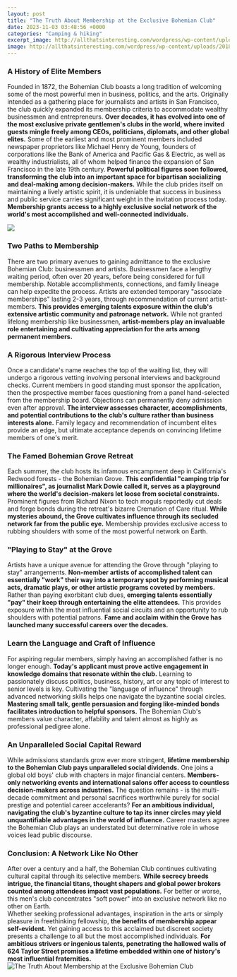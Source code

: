 ```yaml
---
layout: post
title: "The Truth About Membership at the Exclusive Bohemian Club"
date: 2023-11-03 03:48:56 +0000
categories: "Camping & hiking"
excerpt_image: http://allthatsinteresting.com/wordpress/wp-content/uploads/2018/05/bohemian-grove-hut.jpg
image: http://allthatsinteresting.com/wordpress/wp-content/uploads/2018/05/bohemian-grove-hut.jpg
---
```


### A History of Elite Members
Founded in 1872, the Bohemian Club boasts a long tradition of welcoming some of the most powerful men in business, politics, and the arts. Originally intended as a gathering place for journalists and artists in San Francisco, the club quickly expanded its membership criteria to accommodate wealthy businessmen and entrepreneurs. **Over decades, it has evolved into one of the most exclusive private gentlemen's clubs in the world, where invited guests mingle freely among CEOs, politicians, diplomats, and other global elites.**
Some of the earliest and most prominent members included newspaper proprietors like Michael Henry de Young, founders of corporations like the Bank of America and Pacific Gas & Electric, as well as wealthy industrialists, all of whom helped finance the expansion of San Francisco in the late 19th century. **Powerful political figures soon followed, transforming the club into an important space for bipartisan socializing and deal-making among decision-makers.** 
While the club prides itself on maintaining a lively artistic spirit, it is undeniable that success in business and public service carries significant weight in the invitation process today. **Membership grants access to a highly exclusive social network of the world's most accomplished and well-connected individuals.**

![](https://cdn.britannica.com/79/199879-050-3913C04E/Members-Ronald-Reagan-California-Vice-Bohemian-Club-1967.jpg)
### Two Paths to Membership
There are two primary avenues to gaining admittance to the exclusive Bohemian Club: businessmen and artists. Businessmen face a lengthy waiting period, often over 20 years, before being considered for full membership. Notable accomplishments, connections, and family lineage can help expedite the process. 
Artists are extended temporary "associate memberships" lasting 2-3 years, through recommendation of current artist-members. **This provides emerging talents exposure within the club's extensive artistic community and patronage network.** While not granted lifelong membership like businessmen, **artist-members play an invaluable role entertaining and cultivating appreciation for the arts among permanent members.**
### A Rigorous Interview Process  
Once a candidate's name reaches the top of the waiting list, they will undergo a rigorous vetting involving personal interviews and background checks. Current members in good standing must sponsor the application, then the prospective member faces questioning from a panel hand-selected from the membership board. 
Objections can permanently deny admission even after approval. **The interview assesses character, accomplishments, and potential contributions to the club's culture rather than business interests alone.** Family legacy and recommendation of incumbent elites provide an edge, but ultimate acceptance depends on convincing lifetime members of one's merit.
### The Famed Bohemian Grove Retreat
Each summer, the club hosts its infamous encampment deep in California's Redwood forests - the Bohemian Grove. **This confidential "camping trip for millionaires", as journalist Mark Dowie called it, serves as a playground where the world's decision-makers let loose from societal constraints.** 
Prominent figures from Richard Nixon to tech moguls reportedly cut deals and forge bonds during the retreat's bizarre Cremation of Care ritual. **While mysteries abound, the Grove cultivates influence through its secluded network far from the public eye.** Membership provides exclusive access to rubbing shoulders with some of the most powerful network on Earth.
### "Playing to Stay" at the Grove  
Artists have a unique avenue for attending the Grove through "playing to stay" arrangements. **Non-member artists of accomplished talent can essentially "work" their way into a temporary spot by performing musical acts, dramatic plays, or other artistic programs coveted by members.** 
Rather than paying exorbitant club dues, **emerging talents essentially "pay" their keep through entertaining the elite attendees.** This provides exposure within the most influential social circuits and an opportunity to rub shoulders with potential patrons. **Fame and acclaim within the Grove has launched many successful careers over the decades.**
### Learn the Language and Craft of Influence
For aspiring regular members, simply having an accomplished father is no longer enough. **Today's applicant must prove active engagement in knowledge domains that resonate within the club.** Learning to passionately discuss politics, business, history, art or any topic of interest to senior levels is key. 
Cultivating the "language of influence" through advanced networking skills helps one navigate the byzantine social circles. **Mastering small talk, gentle persuasion and forging like-minded bonds facilitates introduction to helpful sponsors.** The Bohemian Club's members value character, affability and talent almost as highly as professional pedigree alone.
### An Unparalleled Social Capital Reward 
While admissions standards grow ever more stringent, **lifetime membership to the Bohemian Club pays unparalleled social dividends.** One joins a global old boys' club with chapters in major financial centers. **Members-only networking events and international salons offer access to countless decision-makers across industries.**
The question remains - is the multi-decade commitment and personal sacrifices worthwhile purely for social prestige and potential career accelerants? **For an ambitious individual, navigating the club's byzantine culture to tap its inner circles may yield unquantifiable advantages in the world of influence.** Career masters agree the Bohemian Club plays an understated but determinative role in whose voices lead public discourse.
### Conclusion: A Network Like No Other 
After over a century and a half, the Bohemian Club continues cultivating cultural capital through its selective members. **While secrecy breeds intrigue, the financial titans, thought shapers and global power brokers counted among attendees impact vast populations.** For better or worse, this men's club concentrates "soft power" into an exclusive network like no other on Earth.  
Whether seeking professional advantages, inspiration in the arts or simply pleasure in freethinking fellowship, **the benefits of membership appear self-evident.** Yet gaining access to this acclaimed but discreet society presents a challenge to all but the most accomplished individuals. **For ambitious strivers or ingenious talents, penetrating the hallowed walls of 624 Taylor Street promises a lifetime embedded within one of history's most influential fraternities.**
![The Truth About Membership at the Exclusive Bohemian Club](http://allthatsinteresting.com/wordpress/wp-content/uploads/2018/05/bohemian-grove-hut.jpg)